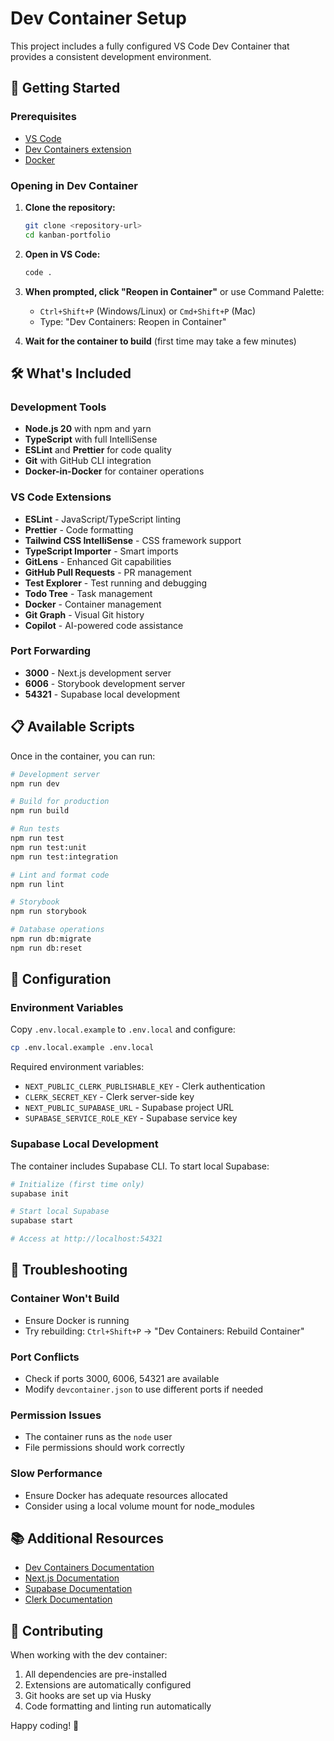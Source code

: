 # Dev Container Setup

This project includes a fully configured VS Code Dev Container that provides a consistent development environment.

## 🚀 Getting Started

### Prerequisites

- [VS Code](https://code.visualstudio.com/)
- [Dev Containers extension](https://marketplace.visualstudio.com/items?itemName=ms-vscode-remote.remote-containers)
- [Docker](https://www.docker.com/get-started)

### Opening in Dev Container

1. **Clone the repository:**

   ```bash
   git clone <repository-url>
   cd kanban-portfolio
   ```

2. **Open in VS Code:**

   ```bash
   code .
   ```

3. **When prompted, click "Reopen in Container"** or use Command Palette:
   - `Ctrl+Shift+P` (Windows/Linux) or `Cmd+Shift+P` (Mac)
   - Type: "Dev Containers: Reopen in Container"

4. **Wait for the container to build** (first time may take a few minutes)

## 🛠️ What's Included

### Development Tools

- **Node.js 20** with npm and yarn
- **TypeScript** with full IntelliSense
- **ESLint** and **Prettier** for code quality
- **Git** with GitHub CLI integration
- **Docker-in-Docker** for container operations

### VS Code Extensions

- **ESLint** - JavaScript/TypeScript linting
- **Prettier** - Code formatting
- **Tailwind CSS IntelliSense** - CSS framework support
- **TypeScript Importer** - Smart imports
- **GitLens** - Enhanced Git capabilities
- **GitHub Pull Requests** - PR management
- **Test Explorer** - Test running and debugging
- **Todo Tree** - Task management
- **Docker** - Container management
- **Git Graph** - Visual Git history
- **Copilot** - AI-powered code assistance

### Port Forwarding

- **3000** - Next.js development server
- **6006** - Storybook development server
- **54321** - Supabase local development

## 📋 Available Scripts

Once in the container, you can run:

```bash
# Development server
npm run dev

# Build for production
npm run build

# Run tests
npm run test
npm run test:unit
npm run test:integration

# Lint and format code
npm run lint

# Storybook
npm run storybook

# Database operations
npm run db:migrate
npm run db:reset
```

## 🔧 Configuration

### Environment Variables

Copy `.env.local.example` to `.env.local` and configure:

```bash
cp .env.local.example .env.local
```

Required environment variables:

- `NEXT_PUBLIC_CLERK_PUBLISHABLE_KEY` - Clerk authentication
- `CLERK_SECRET_KEY` - Clerk server-side key
- `NEXT_PUBLIC_SUPABASE_URL` - Supabase project URL
- `SUPABASE_SERVICE_ROLE_KEY` - Supabase service key

### Supabase Local Development

The container includes Supabase CLI. To start local Supabase:

```bash
# Initialize (first time only)
supabase init

# Start local Supabase
supabase start

# Access at http://localhost:54321
```

## 🐛 Troubleshooting

### Container Won't Build

- Ensure Docker is running
- Try rebuilding: `Ctrl+Shift+P` → "Dev Containers: Rebuild Container"

### Port Conflicts

- Check if ports 3000, 6006, 54321 are available
- Modify `devcontainer.json` to use different ports if needed

### Permission Issues

- The container runs as the `node` user
- File permissions should work correctly

### Slow Performance

- Ensure Docker has adequate resources allocated
- Consider using a local volume mount for node_modules

## 📚 Additional Resources

- [Dev Containers Documentation](https://code.visualstudio.com/docs/devcontainers/containers)
- [Next.js Documentation](https://nextjs.org/docs)
- [Supabase Documentation](https://supabase.com/docs)
- [Clerk Documentation](https://clerk.com/docs)

## 🤝 Contributing

When working with the dev container:

1. All dependencies are pre-installed
2. Extensions are automatically configured
3. Git hooks are set up via Husky
4. Code formatting and linting run automatically

Happy coding! 🎉
